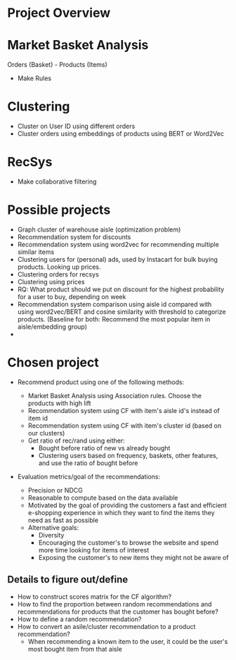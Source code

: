 # Project Overview




# Market Basket Analysis
Orders (Basket) - Products (Items)
- Make Rules

# Clustering
- Cluster on User ID using different orders
- Cluster orders using embeddings of products using BERT or Word2Vec

# RecSys
- Make collaborative filtering




# Possible projects
- Graph cluster of warehouse aisle (optimization problem)
- Recommendation system for discounts
- Recommendation system using word2vec for recommending multiple similar items
- Clustering users for (personal) ads, used by Instacart for bulk buying products. Looking up prices.
- Clustering orders for recsys
- Clustering using prices
- RQ: What product should we put on discount for the highest probability for a user to buy, depending on week
- Recommendation system comparison using aisle id compared with using word2vec/BERT and cosine similarity with threshold to categorize products. (Baseline for both: Recommend the most popular item in aisle/embedding group)
- 

# Chosen project
- Recommend product using one of the following methods:
    - Market Basket Analysis using Association rules. Choose the products with high lift
    - Recommendation system using CF with item's aisle id's instead of item id
    - Recommendation system using CF with item's cluster id (based on our clusters)
    - Get ratio of rec/rand using either:
        - Bought before ratio of new vs already bought
        - Clustering users based on frequency, baskets, other features, and use the ratio of bought before

- Evaluation metrics/goal of the recommendations:
    - Precision or NDCG 
    - Reasonable to compute based on the data available
    - Motivated by the goal of providing the customers a fast and efficient e-shopping experience in which they want to find the items they need as fast as possible
    - Alternative goals:
        - Diversity
        - Encouraging the customer's to browse the website and spend more time looking for items of interest
        - Exposing the customer's to new items they might not be aware of 


## Details to figure out/define
- How to construct scores matrix for the CF algorithm?
- How to find the proportion between random recommendations and recommendations for products that the customer has bought before?
- How to define a random recommendation?
- How to convert an asile/cluster recommendation to a product recommendation? 
    - When recommending a known item to the user, it could be the user's most bought item from that aisle


















